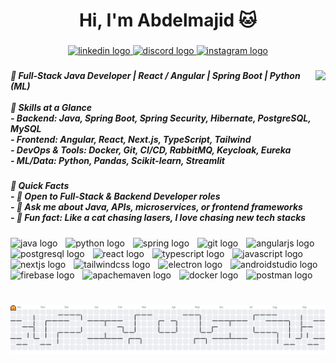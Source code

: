 <h1 align="center">Hi, I'm Abdelmajid 🐱</h1>

###

<div align="center">
  <a href="https://www.linkedin.com/in/badi-abdelmajid-3409782aa/" target="_blank">
    <img src="https://img.shields.io/static/v1?message=LinkedIn&logo=linkedin&label=&color=0077B5&logoColor=white&labelColor=&style=for-the-badge" height="25" alt="linkedin logo"  />
  </a>
  <a href="https://discordapp.com/users/325656438741532672" target="_blank">
    <img src="https://img.shields.io/static/v1?message=Discord&logo=discord&label=&color=7289DA&logoColor=white&labelColor=&style=for-the-badge" height="25" alt="discord logo"  />
  </a>
  <a href="https://www.instagram.com/badiabdelmajid/" target="_blank">
    <img src="https://img.shields.io/static/v1?message=Instagram&logo=instagram&label=&color=E4405F&logoColor=white&labelColor=&style=for-the-badge" height="25" alt="instagram logo"  />
  </a>
</div>

###

<img align="right" height="240" src="https://media2.giphy.com/media/v1.Y2lkPTc5MGI3NjExcHRpcjNkaWNzcmhiZXVkejA5MTZ4eW9peGIwMWg4bXcyc2N6MjF4cCZlcD12MV9pbnRlcm5hbF9naWZfYnlfaWQmY3Q9Zw/JIX9t2j0ZTN9S/giphy.gif"  />

###

<h5 align="left">🎯  Full-Stack Java Developer  | React / Angular | Spring Boot | Python (ML)  <br><br>🚀 Skills at a Glance<br>- Backend: Java, Spring Boot, Spring Security, Hibernate, PostgreSQL, MySQL  <br>- Frontend: Angular, React, Next.js, TypeScript, Tailwind  <br>- DevOps & Tools: Docker, Git, CI/CD, RabbitMQ, Keycloak, Eureka  <br>- ML/Data: Python, Pandas, Scikit-learn, Streamlit</h5>

###

<h5 align="left">👀 Quick Facts<br>- 🔎 Open to Full-Stack & Backend Developer roles  <br>- 💬 Ask me about  Java, APIs, microservices, or frontend frameworks <br>- 🐾 Fun fact: Like a cat chasing lasers, I love chasing new tech stacks</h5>

###

<div align="left">
  <img src="https://skillicons.dev/icons?i=java" height="50" alt="java logo"  />
  <img width="5" />
  <img src="https://skillicons.dev/icons?i=py" height="50" alt="python logo"  />
  <img width="5" />
  <img src="https://skillicons.dev/icons?i=spring" height="50" alt="spring logo"  />
  <img width="5" />
  <img src="https://skillicons.dev/icons?i=git" height="50" alt="git logo"  />
  <img width="5" />
  <img src="https://skillicons.dev/icons?i=angular" height="50" alt="angularjs logo"  />
  <img width="5" />
  <img src="https://skillicons.dev/icons?i=postgres" height="50" alt="postgresql logo"  />
  <img width="5" />
  <img src="https://skillicons.dev/icons?i=react" height="50" alt="react logo"  />
  <img width="5" />
  <img src="https://skillicons.dev/icons?i=ts" height="50" alt="typescript logo"  />
  <img width="5" />
  <img src="https://skillicons.dev/icons?i=js" height="50" alt="javascript logo"  />
  <img width="5" />
  <img src="https://skillicons.dev/icons?i=nextjs" height="50" alt="nextjs logo"  />
  <img width="5" />
  <img src="https://skillicons.dev/icons?i=tailwind" height="50" alt="tailwindcss logo"  />
  <img width="5" />
  <img src="https://skillicons.dev/icons?i=electron" height="50" alt="electron logo"  />
  <img width="5" />
  <img src="https://skillicons.dev/icons?i=androidstudio" height="50" alt="androidstudio logo"  />
  <img width="5" />
  <img src="https://skillicons.dev/icons?i=firebase" height="50" alt="firebase logo"  />
  <img width="5" />
  <img src="https://skillicons.dev/icons?i=maven" height="50" alt="apachemaven logo"  />
  <img width="5" />
  <img src="https://skillicons.dev/icons?i=docker" height="50" alt="docker logo"  />
  <img width="5" />
  <img src="https://skillicons.dev/icons?i=postman" height="50" alt="postman logo"  />
</div>

###

<br clear="both">

<picture>
  <source media="(prefers-color-scheme: dark)" srcset="https://raw.githubusercontent.com/TopazBTW/TopazBTW/output/pacman-contribution-graph-dark.svg">
  <source media="(prefers-color-scheme: light)" srcset="https://raw.githubusercontent.com/TopazBTW/TopazBTW/output/pacman-contribution-graph.svg">
  <img alt="pacman contribution graph" src="https://raw.githubusercontent.com/TopazBTW/TopazBTW/output/pacman-contribution-graph.svg">
</picture>

###
